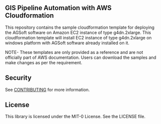 ## GIS Pipeline Automation with AWS Cloudformation

This repository contains the sample cloudformation template for deploying the AGSoft software on Amazon EC2 instance of type g4dn.2xlarge. This cloudformation template will install EC2 instance of type g4dn.2xlarge on windows platform with AGSoft software already installed on it. 

NOTE- These templates are only provided as a reference and are not officially part of AWS documentation. Users can download the samples and make changes as per the requirement.

## Security

See [CONTRIBUTING](CONTRIBUTING.md#security-issue-notifications) for more information.

## License

This library is licensed under the MIT-0 License. See the LICENSE file.

